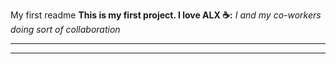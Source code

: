 My first readme
**This is my first project. I love ALX ☕:**
*I and my co-workers doing sort of collaboration*
****
----
